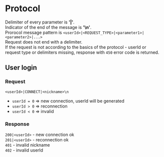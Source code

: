 # Protocol
Delimiter of every parameter is **'|'**. \
Indicator of the end of the message is **'\n'**.\
Prorocol message pattern is `<userId>|<REQUEST_TYPE>|<parameter1>|<parameter2>|...>`\
Request does not end with a delimiter.\
If the request is not according to the basics of the protocol - userId or request type or delimiters missing, response with `450` error code is returned.
## User login
### Request
`<userId>|CONNECT|<nickname>\n`
- `userId = 0` => new connection, userId will be generated
- `userId > 0` => reconnection
- `userId < 0` => invalid
### Response
`200|<userId>` - new connection ok\
`201|<userId>` - reconnection ok\
`401` - invalid nickname\
`402` - invalid userId